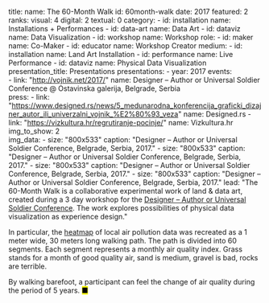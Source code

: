 title: 
    name: The 60-Month Walk
id: 60month-walk
date: 2017
featured: 2
ranks:
    visual: 4
    digital: 2
    textual: 0
category: 
    - id: installation
      name: Installations + Performances
    - id: data-art
      name: Data Art
    - id: dataviz
      name: Data Visualization
    - id: workshop
      name: Workshop
role:
    - id: maker
      name: Co-Maker
    - id: educator
      name: Workshop Creator
medium:
    - id: installation
      name: Land Art Installation
    - id: performance
      name: Live Performance
    - id: dataviz
      name: Physical Data Visualization 
presentation_title: Presentations
presentations:
    - year: 2017
      events:  
        - link: "http://vojnik.net/2017/"
          name: Designer – Author or Universal Soldier Conference @ Ostavinska galerija, Belgrade, Serbia           
press:
    - link: "https://www.designed.rs/news/5_medunarodna_konferencija_graficki_dizajner_autor_ili_univerzalni_vojnik_%E2%80%93_veza"
      name: Designed.rs
    - link: "https://vizkultura.hr/regrutiranje-pocinje/"
      name: Vizkultura.hr
img_to_show: 2       
img_data:
    - size: "800x533"
      caption: "Designer – Author or Universal Soldier Conference, Belgrade, Serbia, 2017."
    - size: "800x533"
      caption: "Designer – Author or Universal Soldier Conference, Belgrade, Serbia, 2017."
    - size: "800x533"
      caption: "Designer – Author or Universal Soldier Conference, Belgrade, Serbia, 2017."
    - size: "800x533"
      caption: "Designer – Author or Universal Soldier Conference, Belgrade, Serbia, 2017."
lead: "The 60-Month Walk is a collaborative experimental work of land & data art, created during a 3 day workshop for the <a href='http://vojnik.net/2017/' target='_blank'>Designer – Author or Universal Soldier Conference</a>. The work explores possibilities of physical data visualization as experience design."

In particular, the <a href='https://en.wikipedia.org/wiki/Heat_map' target='_blank'>heatmap</a> of local air pollution data was recreated as a 1 meter wide, 30 meters long walking path. The path is divided into 60 segments. Each segment represents a monthly air quality index. Grass stands for a month of good quality air, sand is medium, gravel is bad, rocks are terrible. 

By walking barefoot, a participant can feel the change of air quality during the period of 5 years. <mark>&#9632;</mark>